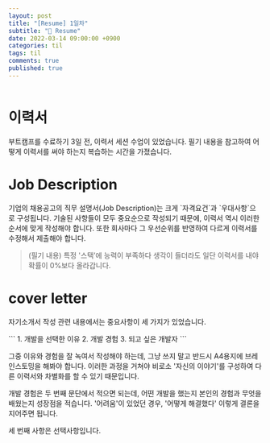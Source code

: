 ```yaml
---
layout: post
title: "[Resume] 1일차"
subtitle: "👑 Resume"
date: 2022-03-14 09:00:00 +0900
categories: til
tags: til
comments: true
published: true
---
```


<img src="https://media.vlpt.us/images/djdu4496/post/2fa5b066-0d61-47d5-8654-d4c59cc88192/%E1%84%8A%E1%85%A5%E1%86%B7%E1%84%82%E1%85%A6%E1%84%8B%E1%85%B5%E1%86%AF%20%7C%20TIL(2).png" alt="" />

<h1 style="font-family: -apple-system">이력서</h1>
<p>부트캠프를 수료하기 3일 전, 이력서 세션 수업이 있었습니다. 필기 내용을 참고하여 어떻게 이력서를 써야 하는지 복습하는 시간을 가졌습니다.</p> 
<h1 style="font-family: -apple-system">Job Description</h1>
<p>기업의 채용공고의 직무 설명서(Job Description)는 크게 `자격요건`과 `우대사항`으로 구성됩니다. 기술된 사항들이 모두 중요순으로 작성되기 때문에, 이력서 역시 이러한 순서에 맞게 작성해야 합니다. 또한 회사마다 그 우선순위를 반영하여 다르게 이력서를 수정해서 제출해야 합니다.</p>

> (필기 내용) 특정 '스택’에 능력이 부족하다 생각이 들더라도 일단 이력서를 내야 확률이 0%보다 올라갑니다.

<h1 style="font-family: -apple-system">cover letter</h1>

<p>자기소개서 작성 관련 내용에서는 중요사항이 세 가지가 있었습니다. </p>
```
1. 개발을 선택한 이유
2. 개발 경험
3. 되고 싶은 개발자
```
<p> 그중 이유와 경험을 잘 녹여서 작성해야 하는데, 그냥 쓰지 말고 반드시  A4용지에 브레인스토밍을 해봐야 합니다. 이러한 과정을 거쳐야 비로소 '자신의 이야기'를 구성하여 다른 이력서와 차별화를 할 수 있기 때문입니다. </p>

<p> 개발 경험은 두 번째 문단에서 적으면 되는데, 어떤 개발을 했는지 본인의 경험과 무엇을 배웠는지 성장점을 적습니다. '어려움'이 있었던 경우, '어떻게 해결했다' 이렇게 결론을 지어주면 됩니다. </p>
<p> 세 번째 사항은 선택사항입니다.  </p>
